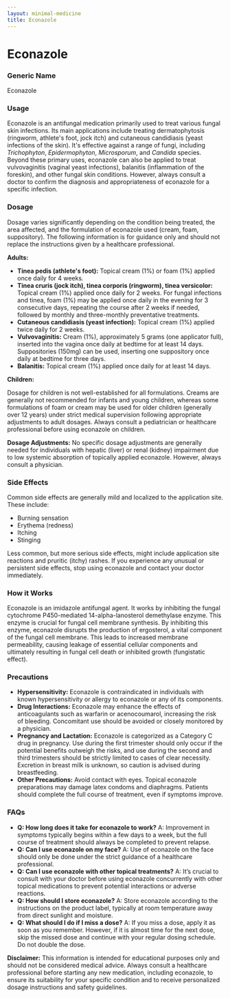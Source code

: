```yaml
---
layout: minimal-medicine
title: Econazole
---
```


# Econazole
### Generic Name
Econazole

### Usage

Econazole is an antifungal medication primarily used to treat various fungal skin infections.  Its main applications include treating dermatophytosis (ringworm, athlete's foot, jock itch) and cutaneous candidiasis (yeast infections of the skin).  It's effective against a range of fungi, including *Trichophyton*, *Epidermophyton*, *Microsporum*, and *Candida* species.  Beyond these primary uses, econazole can also be applied to treat vulvovaginitis (vaginal yeast infections), balanitis (inflammation of the foreskin), and other fungal skin conditions.  However, always consult a doctor to confirm the diagnosis and appropriateness of econazole for a specific infection.


### Dosage

Dosage varies significantly depending on the condition being treated, the area affected, and the formulation of econazole used (cream, foam, suppository).  The following information is for guidance only and should not replace the instructions given by a healthcare professional.

**Adults:**

* **Tinea pedis (athlete's foot):** Topical cream (1%) or foam (1%) applied once daily for 4 weeks.
* **Tinea cruris (jock itch), tinea corporis (ringworm), tinea versicolor:** Topical cream (1%) applied once daily for 2 weeks.  For fungal infections and tinea, foam (1%) may be applied once daily in the evening for 3 consecutive days, repeating the course after 2 weeks if needed, followed by monthly and three-monthly preventative treatments.
* **Cutaneous candidiasis (yeast infection):** Topical cream (1%) applied twice daily for 2 weeks.
* **Vulvovaginitis:**  Cream (1%), approximately 5 grams (one applicator full), inserted into the vagina once daily at bedtime for at least 14 days. Suppositories (150mg) can be used, inserting one suppository once daily at bedtime for three days.
* **Balanitis:** Topical cream (1%) applied once daily for at least 14 days.

**Children:**

Dosage for children is not well-established for all formulations.  Creams are generally not recommended for infants and young children, whereas some formulations of foam or cream may be used for older children (generally over 12 years) under strict medical supervision following appropriate adjustments to adult dosages. Always consult a pediatrician or healthcare professional before using econazole on children.

**Dosage Adjustments:**  No specific dosage adjustments are generally needed for individuals with hepatic (liver) or renal (kidney) impairment due to low systemic absorption of topically applied econazole. However, always consult a physician.


### Side Effects

Common side effects are generally mild and localized to the application site.  These include:

* Burning sensation
* Erythema (redness)
* Itching
* Stinging

Less common, but more serious side effects, might include application site reactions and pruritic (itchy) rashes.  If you experience any unusual or persistent side effects, stop using econazole and contact your doctor immediately.


### How it Works

Econazole is an imidazole antifungal agent. It works by inhibiting the fungal cytochrome P450-mediated 14-alpha-lanosterol demethylase enzyme. This enzyme is crucial for fungal cell membrane synthesis. By inhibiting this enzyme, econazole disrupts the production of ergosterol, a vital component of the fungal cell membrane. This leads to increased membrane permeability, causing leakage of essential cellular components and ultimately resulting in fungal cell death or inhibited growth (fungistatic effect).


### Precautions

* **Hypersensitivity:** Econazole is contraindicated in individuals with known hypersensitivity or allergy to econazole or any of its components.
* **Drug Interactions:**  Econazole may enhance the effects of anticoagulants such as warfarin or acenocoumarol, increasing the risk of bleeding.  Concomitant use should be avoided or closely monitored by a physician.
* **Pregnancy and Lactation:** Econazole is categorized as a Category C drug in pregnancy. Use during the first trimester should only occur if the potential benefits outweigh the risks, and use during the second and third trimesters should be strictly limited to cases of clear necessity.  Excretion in breast milk is unknown, so caution is advised during breastfeeding.
* **Other Precautions:** Avoid contact with eyes.  Topical econazole preparations may damage latex condoms and diaphragms. Patients should complete the full course of treatment, even if symptoms improve.

### FAQs

* **Q: How long does it take for econazole to work?** A:  Improvement in symptoms typically begins within a few days to a week, but the full course of treatment should always be completed to prevent relapse.
* **Q: Can I use econazole on my face?** A:  Use of econazole on the face should only be done under the strict guidance of a healthcare professional.
* **Q: Can I use econazole with other topical treatments?** A: It’s crucial to consult with your doctor before using econazole concurrently with other topical medications to prevent potential interactions or adverse reactions.
* **Q: How should I store econazole?** A: Store econazole according to the instructions on the product label, typically at room temperature away from direct sunlight and moisture.
* **Q: What should I do if I miss a dose?** A:  If you miss a dose, apply it as soon as you remember. However, if it is almost time for the next dose, skip the missed dose and continue with your regular dosing schedule.  Do not double the dose.


**Disclaimer:** This information is intended for educational purposes only and should not be considered medical advice. Always consult a healthcare professional before starting any new medication, including econazole, to ensure its suitability for your specific condition and to receive personalized dosage instructions and safety guidelines.
